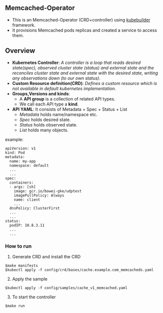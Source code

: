 ## Memcached-Operator
- This is an Memcached-Operator (CRD+controller) using [kubebuilder](https://github.com/kubernetes-sigs/kubebuilder) framework.
- It provisions Memcached pods replicas and created a service to access them.

## Overview
- **Kubernetes Controller**: <i>A controller is a loop that reads desired state(spec), observed cluster state (status) and external state and the reconciles cluster state and external state with the desired state, writing any observations down (to our own status)</i>.
- **Custom Resource definition(CRD)**: <i>Defines a custom resource which is not available in default kubernetes implementation</i>.
- **Groups,Versions and kinds**:
   - A **API group** is a collection of related API types.
   - We call each API type a **kind**.
- **API YAML**: It consists of Metadata + Spec + Status + List
   - <i>Metadata</i> holds name/namespace etc.
   - <i>Spec</i> holds desired state.
   - <i>Status</i> holds observed state.
   - <i>List</i> holds many objects.

example: 
```
apiVersion: v1
kind: Pod
metadata:
  name: my-app
  namespace: default
  ...
  ...
spec:
  containers:
  - args: [sh]
    image: gcr.io/bowei-gke/udptest
    imagePullPolicy: Always
    name: client
    ...
  dnsPolicy: ClusterFirst
  ...
  ...
status:
  podIP: 10.8.3.11
  ...
  ...
```
 
### How to run
1. Generate CRD and install the CRD
```
$make manifests
$kubectl apply -f config/crd/bases/cache.example.com_memcacheds.yaml
```

2. Apply the sample
```
$kubectl apply -f config/samples/cache_v1_memcached.yaml
```

3. To start the controller 
```
$make run
```
